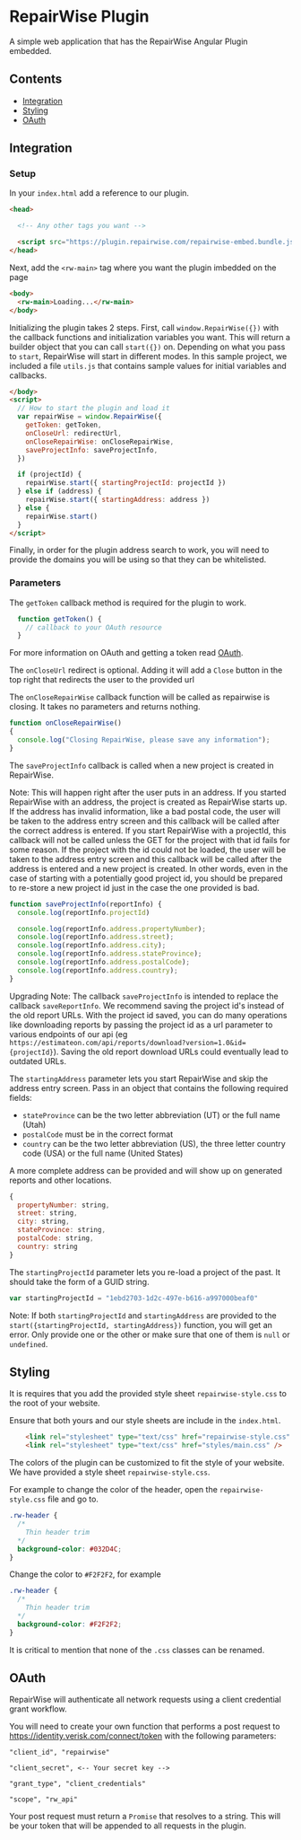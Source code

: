 # RepairWise Plugin

A simple web application that has the RepairWise Angular Plugin embedded.

## Contents

* [Integration](#integration)
* [Styling](#styling)
* [OAuth](#oauth)

## Integration

### Setup

In your `index.html` add a reference to our plugin.

```html
<head>

  <!-- Any other tags you want -->

  <script src="https://plugin.repairwise.com/repairwise-embed.bundle.js"></script>
</head>
```

Next, add the `<rw-main>` tag where you want the plugin imbedded on the page

```html
<body>
  <rw-main>Loading...</rw-main>
</body>
```

Initializing the plugin takes 2 steps. First, call `window.RepairWise({})` with the callback functions and initialization variables you want. This will return a builder object that you can call `start({})` on. Depending on what you pass to `start`, RepairWise will start in different modes. In this sample project, we included a file `utils.js` that contains sample values for initial variables and callbacks.

```html
</body>
<script>
  // How to start the plugin and load it
  var repairWise = window.RepairWise({
    getToken: getToken,
    onCloseUrl: redirectUrl,
    onCloseRepairWise: onCloseRepairWise,
    saveProjectInfo: saveProjectInfo,
  })

  if (projectId) {
    repairWise.start({ startingProjectId: projectId })
  } else if (address) {
    repairWise.start({ startingAddress: address })
  } else {
    repairWise.start()
  }
</script>
```

Finally, in order for the plugin address search to work, you will need to provide the domains you will be using so that they can be whitelisted.

### Parameters

The `getToken` callback method is required for the plugin to work.

```javascript
  function getToken() {
    // callback to your OAuth resource
  }
```

For more information on OAuth and getting a token read [OAuth](#oauth).

The `onCloseUrl` redirect is optional. Adding it will add a `Close` button in the top right that redirects the user to the provided url

The `onCloseRepairWise` callback function will be called as repairwise is closing. It takes no parameters and returns nothing.

```javascript
function onCloseRepairWise()
{
  console.log("Closing RepairWise, please save any information");
}
```

The `saveProjectInfo` callback is called when a new project is created in RepairWise.

Note: This will happen right after the user puts in an address. If you started RepairWise with an address, the project is created as RepairWise starts up. If the address has invalid information, like a bad postal code, the user will be taken to the address entry screen and this callback will be called after the correct address is entered. If you start RepairWise with a projectId, this callback will not be called unless the GET for the project with that id fails for some reason. If the project with the id could not be loaded, the user will be taken to the address entry screen and this callback will be called after the address is entered and a new project is created. In other words, even in the case of starting with a potentially good project id, you should be prepared to re-store a new project id just in the case the one provided is bad.

```javascript
function saveProjectInfo(reportInfo) {
  console.log(reportInfo.projectId)

  console.log(reportInfo.address.propertyNumber);
  console.log(reportInfo.address.street);
  console.log(reportInfo.address.city);
  console.log(reportInfo.address.stateProvince);
  console.log(reportInfo.address.postalCode);
  console.log(reportInfo.address.country);
}
```

Upgrading Note: The callback `saveProjectInfo` is intended to replace the callback `saveReportInfo`. We recommend saving the project id's instead of the old report URLs. With the project id saved, you can do many operations like downloading reports by passing the project id as a url parameter to various endpoints of our api (eg `https://estimateon.com/api/reports/download?version=1.0&id={projectId}`). Saving the old report download URLs could eventually lead to outdated URLs.

The `startingAddress` parameter lets you start RepairWise and skip the address entry screen. Pass in an object that contains the following required fields:

* `stateProvince` can be the two letter abbreviation (UT) or the full name (Utah)
* `postalCode` must be in the correct format
* `country` can be the two letter abbreviation (US), the three letter country code (USA) or the full name (United States)

A more complete address can be provided and will show up on generated reports and other locations.

```javascript
{
  propertyNumber: string,
  street: string,
  city: string,
  stateProvince: string,
  postalCode: string,
  country: string
}
```

The `startingProjectId` parameter lets you re-load a project of the past. It should take the form of a GUID string.

```javascript
var startingProjectId = "1ebd2703-1d2c-497e-b616-a997000beaf0"
```

Note: If both `startingProjectId` and `startingAddress` are provided to the `start({startingProjectId, startingAddress})` function, you will get an error. Only provide one or the other or make sure that one of them is `null` or `undefined`.

## Styling

It is requires that you add the provided style sheet `repairwise-style.css` to the root of your website.

Ensure that both yours and our style sheets are include in the `index.html`.

```html
    <link rel="stylesheet" type="text/css" href="repairwise-style.css" />
    <link rel="stylesheet" type="text/css" href="styles/main.css" />
```

The colors of the plugin can be customized to fit the style of your website. We have provided a style sheet `repairwise-style.css`.

For example to change the color of the header, open the `repairwise-style.css` file and go to.

```css
.rw-header {
  /*
    Thin header trim
  */
  background-color: #032D4C;
}
```

Change the color to `#F2F2F2`, for example

```css
.rw-header {
  /*
    Thin header trim
  */
  background-color: #F2F2F2;
}
```

It is critical to mention that none of the `.css` classes can be renamed.

## OAuth

RepairWise will authenticate all network requests using a client credential grant workflow.

You will need to create your own function that performs a post request to https://identity.verisk.com/connect/token with the following parameters:

```text
"client_id", "repairwise"

"client_secret", <-- Your secret key -->

"grant_type", "client_credentials"

"scope", "rw_api"
```

Your post request must return a `Promise` that resolves to a string. This will be your token that will be appended to all requests in the plugin.
